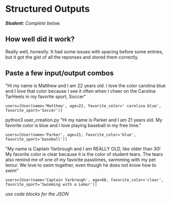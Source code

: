 # Structured Outputs

***Student:** Complete below.*

## How well did it work?
Really well, honestly. It had some issues with spacing before some entries, but it got the gist of all the reponses and stored them correctly. 
## Paste a few input/output combos
"Hi my name is Matthew and I am 22 years old. I love the color carolina blue and I love that color because I see it often when I cheer on the Carolina TarHeels in my favorite sport, Soccer"
```
users=[User(name='Matthew', age=22, favorite_color=' carolina blue', favorite_sport='Soccer')]
```

python3 user_creation.py "Hi my name is Parker and I am 21 years old. My favorite color is blue and I love playing baseball in my free time."
```
users=[User(name='Parker', age=21, favorite_color='blue', favorite_sport='baseball')]
```

"My name is Captain Yarbrough and I am REALLY OLD, like older than 30! My favorite color is clear because it is the color of student tears. The tears also remind me of one of my favorite passtimes, swimming with my pet lemur. We love to swim together, even though he does not know how to swim"
```
users=[User(name='Captain Yarbrough', age=68, favorite_color='clear', favorite_sport='Swimming with a Lemur')]
```

*use code blocks for the JSON*
